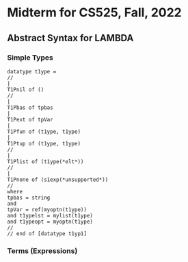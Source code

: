 # Midterm for CS525, Fall, 2022

## Abstract Syntax for LAMBDA

### Simple Types

```
datatype t1ype =
//
|
T1Pnil of ()
//
|
T1Pbas of tpbas
|
T1Pext of tpVar
|
T1Pfun of (t1ype, t1ype)
|
T1Ptup of (t1ype, t1ype)
//
|
T1Plist of (t1ype(*elt*))
//
|
T1Pnone of (s1exp(*unsupported*))
//
where
tpbas = string
and
tpVar = ref(myoptn(t1ype))
and t1ypelst = mylist(t1ype)
and t1ypeopt = myoptn(t1ype)
//
// end of [datatype t1yp1]
```

### Terms (Expressions)